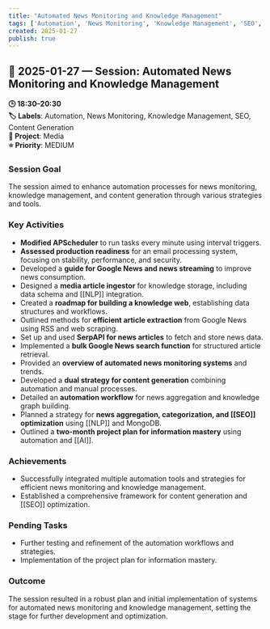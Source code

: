 ```yaml
---
title: "Automated News Monitoring and Knowledge Management"
tags: ['Automation', 'News Monitoring', 'Knowledge Management', 'SEO', 'Content Generation']
created: 2025-01-27
publish: true
---
```


## 📅 2025-01-27 — Session: Automated News Monitoring and Knowledge Management

**🕒 18:30–20:30**  
**🏷️ Labels**: Automation, News Monitoring, Knowledge Management, SEO, Content Generation  
**📂 Project**: Media  
**⭐ Priority**: MEDIUM  


### Session Goal
The session aimed to enhance automation processes for news monitoring, knowledge management, and content generation through various strategies and tools.

### Key Activities
- **Modified APScheduler** to run tasks every minute using interval triggers.
- **Assessed production readiness** for an email processing system, focusing on stability, performance, and security.
- Developed a **guide for Google News and news streaming** to improve news consumption.
- Designed a **media article ingestor** for knowledge storage, including data schema and [[NLP]] integration.
- Created a **roadmap for building a knowledge web**, establishing data structures and workflows.
- Outlined methods for **efficient article extraction** from Google News using RSS and web scraping.
- Set up and used **SerpAPI for news articles** to fetch and store news data.
- Implemented a **bulk Google News search function** for structured article retrieval.
- Provided an **overview of automated news monitoring systems** and trends.
- Developed a **dual strategy for content generation** combining automation and manual processes.
- Detailed an **automation workflow** for news aggregation and knowledge graph building.
- Planned a strategy for **news aggregation, categorization, and [[SEO]] optimization** using [[NLP]] and MongoDB.
- Outlined a **two-month project plan for information mastery** using automation and [[AI]].

### Achievements
- Successfully integrated multiple automation tools and strategies for efficient news monitoring and knowledge management.
- Established a comprehensive framework for content generation and [[SEO]] optimization.

### Pending Tasks
- Further testing and refinement of the automation workflows and strategies.
- Implementation of the project plan for information mastery.

### Outcome
The session resulted in a robust plan and initial implementation of systems for automated news monitoring and knowledge management, setting the stage for further development and optimization.
